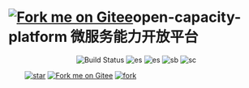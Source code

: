 # [![Fork me on Gitee](https://gitee.com/owenwangwen/open-capacity-platform/widgets/widget_5.svg)](https://gitee.com/owenwangwen/open-capacity-platform)open-capacity-platform 微服务能力开放平台 

<p align="center"> 
 <img src="https://img.shields.io/circleci/project/vuejs/vue/dev.svg" alt="Build Status">
 <img src="https://img.shields.io/badge/easyweb%20-green.svg" alt="es"/>
 <img src="https://img.shields.io/badge/elasticsearch%20-6.5.4-green.svg" alt="es"/>
 <img src="https://img.shields.io/badge/Spring%20Boot-2.1.16.RELEASE-blue.svg" alt="sb">
 <img src="https://img.shields.io/badge/Spring%20Cloud-Greenwich.SR6.RELEASE-blue.svg" alt="sc">
</p>


&emsp;&emsp;
[![star](https://gitee.com/owenwangwen/open-capacity-platform/badge/star.svg?theme=white)](https://gitee.com/owenwangwen/open-capacity-platform/stargazers)
[![Fork me on Gitee](https://gitee.com/owenwangwen/open-capacity-platform/widgets/widget_6.svg)](https://gitee.com/owenwangwen/open-capacity-platform)
[![fork](https://gitee.com/owenwangwen/open-capacity-platform/badge/fork.svg?theme=white)](https://gitee.com/owenwangwen/open-capacity-platform/members)
